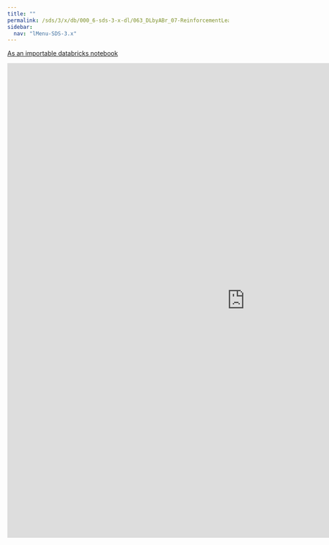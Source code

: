 ```yaml
---
title: ""
permalink: /sds/3/x/db/000_6-sds-3-x-dl/063_DLbyABr_07-ReinforcementLearning/
sidebar:
  nav: "lMenu-SDS-3.x"
---
```


[As an importable databricks notebook](https://lamastex.github.io/scalable-data-science/sds/3/x/db/000_6-sds-3-x-dl/063_DLbyABr_07-ReinforcementLearning.html)

<iframe src="https://lamastex.github.io/scalable-data-science/sds/3/x/db/000_6-sds-3-x-dl/063_DLbyABr_07-ReinforcementLearning.html" width="1080" height="1080" frameborder="0"></iframe>
